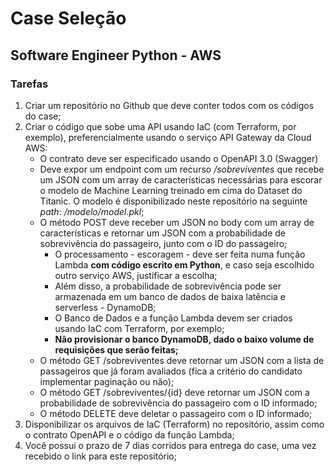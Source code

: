 # Case Seleção

## Software Engineer Python - AWS

### Tarefas

1. Criar um repositório no Github que deve conter todos com os códigos do case;
2. Criar o código que sobe uma API usando IaC (com Terraform, por exemplo), preferencialmente usando o serviço API Gateway da Cloud AWS:
   - O contrato deve ser especificado usando o OpenAPI 3.0 (Swagger)
   - Deve expor um endpoint com um recurso */sobreviventes* que recebe um JSON com um array de características necessárias para escorar o modelo de Machine Learning treinado em cima do Dataset do Titanic. O modelo é disponibilizado neste repositório na seguinte *path*: */modelo/model.pkl*;
   - O método POST deve receber um JSON no body com um array de características e retornar um JSON com a probabilidade de sobrevivência do passageiro, junto com o ID do passageiro;
     - O processamento - escoragem - deve ser feita numa função Lambda **com código escrito em Python**, e caso seja escolhido outro serviço AWS, justificar a escolha;
     - Além disso, a probabilidade de sobrevivência pode ser armazenada em um banco de dados de baixa latência e serverless - DynamoDB;
     - O Banco de Dados e a função Lambda devem ser criados usando IaC com Terraform, por exemplo;
     - **Não provisionar o banco DynamoDB, dado o baixo volume de requisições que serão feitas;**
   - O método GET /sobreviventes deve retornar um JSON com a lista de passageiros que já foram avaliados (fica a critério do candidato implementar paginação ou não);
   - O método GET /sobreviventes/{id} deve retornar um JSON com a probabilidade de sobrevivência do passageiro com o ID informado;
   - O método DELETE deve deletar o passageiro com o ID informado;
3. Disponibilizar os arquivos de IaC (Terraform) no repositório, assim como o contrato OpenAPI e o código da função Lambda;
4. Você possui o prazo de 7 dias corridos para entrega do case, uma vez recebido o link para este repositório;